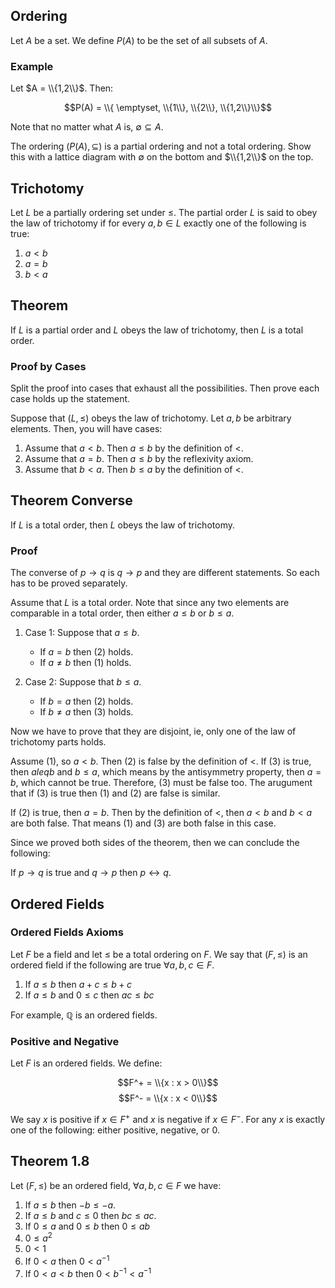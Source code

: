 ## Ordering

Let $A$ be a set. We define $P(A)$ to be the set of all subsets of $A$. 

### Example

Let $A = \\{1,2\\}$. Then:

$$P(A) = \\{ \emptyset, \\{1\\}, \\{2\\}, \\{1,2\\}\\}$$

Note that no matter what $A$ is, $\emptyset \subseteq A$. 

The ordering $(P(A), \subseteq)$ is a partial ordering and not a total ordering. Show this with a lattice diagram with $\emptyset$ on the bottom and $\\{1,2\\}$ on the top. 

## Trichotomy

Let $L$ be a partially ordering set under $\leq$. The partial order $L$ is said to obey the law of trichotomy if for every $a,b \in L$ exactly one of the following is true:

1. $a < b$
2. $a = b$
3. $b < a$


## Theorem

If $L$ is a partial order and $L$ obeys the law of trichotomy, then $L$ is a total order.

### Proof by Cases

Split the proof into cases that exhaust all the possibilities. Then prove each case holds up the statement. 

Suppose that $(L, \leq)$ obeys the law of trichotomy. Let $a,b$ be arbitrary elements. Then, you will have cases:

1. Assume that $a<b$. Then $a \leq b$ by the definition of $<$.
2. Assume that $a=b$. Then $a\leq b$ by the reflexivity axiom.
3. Assume that $b<a$. Then $b \leq a$ by the definition of $<$.

## Theorem Converse

If $L$ is a total order, then $L$ obeys the law of trichotomy.

### Proof

The converse of $p \rightarrow q$ is $q \rightarrow p$ and they are different statements. So each has to be proved separately. 

Assume that $L$ is a total order. Note that since any two elements are comparable in a total order, then either $a \leq b$ or $b \leq a$. 

1. Case 1: Suppose that $a \leq b$.
   - If $a=b$ then (2) holds.
   - If $a \neq b$ then (1) holds.
  
2. Case 2: Suppose that $b \leq a$.
   - If $b=a$ then (2) holds.
   - If $b \neq a$ then (3) holds.

Now we have to prove that they are disjoint, ie, only one of the law of trichotomy parts holds.

Assume (1), so $a<b$. Then (2) is false by the definition of $<$. If (3) is true, then $a leq b$ and $b \leq a$, which means by the antisymmetry property, then $a=b$, which cannot be true. Therefore, (3) must be false too.
The arugument that if (3) is true then (1) and (2) are false is similar. 

If (2) is true, then $a=b$. Then by the definition of $<$, then $a<b$ and $b<a$ are both false. That means (1) and (3) are both false in this case. 

Since we proved both sides of the theorem, then we can conclude the following:

If $p \rightarrow q$ is true and $q \rightarrow p$ then $p \leftrightarrow q$. 


## Ordered Fields

### Ordered Fields Axioms

Let $F$ be a field and let $\leq$ be a total ordering on $F$. We say that $(F, \leq)$ is an ordered field if the following are true $\forall a,b,c \in F$. 

1. If $a \leq b$ then $a + c \leq b + c$
2. If $a \leq b$ and $0 \leq c$ then $ac \leq bc$

For example, $\mathbb{Q}$ is an ordered fields. 

### Positive and Negative

Let $F$ is an ordered fields. We define:

$$F^+ = \\{x : x > 0\\}$$
$$F^- = \\{x : x < 0\\}$$

We say $x$ is positive if $x \in F^+$ and $x$ is negative if $x \in F^-$. For any $x$ is exactly one of the following: either positive, negative, or 0. 

## Theorem 1.8

Let $(F, \leq)$ be an ordered field, $\forall a,b,c \in F$ we have:

1. If $a \leq b$ then $-b \leq -a$.
2. If $a \leq b$ and $c \leq 0$ then $bc \leq ac$.
3. If $0 \leq a$ and $0 \leq b$ then $0 \leq ab$
4. $0 \leq a^2$
5. $0 < 1$
6. If $0 < a$ then $0 < a^{-1}$
7. If $0 < a < b$ then $0 < b^{-1} < a^{-1}$






